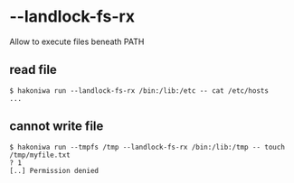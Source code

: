 # --landlock-fs-rx

Allow to execute files beneath PATH

## read file

```console
$ hakoniwa run --landlock-fs-rx /bin:/lib:/etc -- cat /etc/hosts
...

```

## cannot write file

```console
$ hakoniwa run --tmpfs /tmp --landlock-fs-rx /bin:/lib:/tmp -- touch /tmp/myfile.txt
? 1
[..] Permission denied

```
